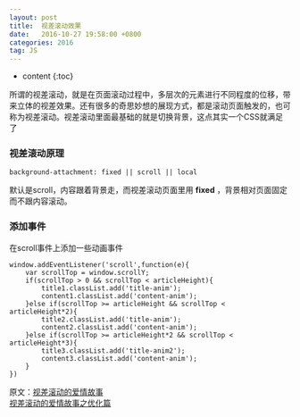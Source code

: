 ```yaml
---
layout: post
title:  视差滚动效果
date:   2016-10-27 19:58:00 +0800
categories: 2016
tag: JS
---
```


* content
{:toc}



所谓的视差滚动，就是在页面滚动过程中，多层次的元素进行不同程度的位移，带来立体的视差效果。还有很多的奇思妙想的展现方式，都是滚动页面触发的，也可称为视差滚动。视差滚动里面最基础的就是切换背景，这点其实一个CSS就满足了  

### 视差滚动原理

	background-attachment: fixed || scroll || local

默认是scroll，内容跟着背景走，而视差滚动页面里用 **fixed** ，背景相对页面固定而不跟内容滚动。  

### 添加事件

在scroll事件上添加一些动画事件  

	window.addEventListener('scroll',function(e){
        var scrollTop = window.scrollY;
        if(scrollTop > 0 && scrollTop < articleHeight){
            title1.classList.add('title-anim');
            content1.classList.add('content-anim');
        }else if(scrollTop >= articleHeight && scrollTop < articleHeight*2){
            title2.classList.add('title-anim');
            content2.classList.add('content-anim');
        }else if(scrollTop >= articleHeight*2 && scrollTop < articleHeight*3){
            title3.classList.add('title-anim2');
            content3.classList.add('content-anim');
        }
    })

原文：[视差滚动的爱情故事](http://www.alloyteam.com/2014/01/parallax-scrolling-love-story/)  
	[视差滚动的爱情故事之优化篇](http://www.alloyteam.com/2014/02/optimized-articles-of-parallax-scrolling-love-story/)